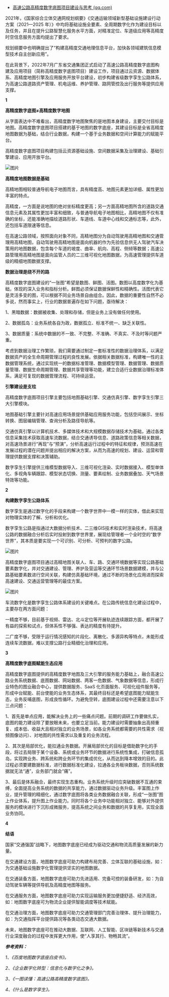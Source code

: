 - [高速公路高精度数字底图项目建设与思考 (qq.com)](https://mp.weixin.qq.com/s/bdCdGkUt0TlrzG0OF273RA)

2021年，《国家综合立体交通网规划纲要》《交通运输领域新型基础设施建设行动方案（2021—2025 年）》中均将基础设施全要素、全周期数字化作为建设目标以及任务，并且在提升公路智慧化服务水平方面，对精准定位、车道级应用等高精度时空信息服务方面均提出了要求。

规划纲要中也明确提出了“构建高精度交通地理信息平台，加快各领域建筑信息模型技术自主创新应用”。

在此背景下，2022年7月广东省交通集团正式启动了高速公路高精度数字底图构建及应用项目（简称高精度数字底图项目）建设工作，项目通过云资源、数据体系、高精度地图引擎及应用服务开放平台建设，初步构建省级数字孪生公路体系，为高速公路道路资产管理、机电运维、养护管理、路网管控及出行服务等提供应用支撑。

**1**



**高精度数字底图≠高精度数字地图**

从字面表达中不难看出，高精度数字地图聚焦的是地图本身建设，主要交付目标是地图。高精度数字底图项目搭建的基于地图的数字底座，其建设目标是全省高精度地图数据为基础，结合行业数据，构建一个基于业务数据和空间计算能力的赋能平台。

高精度数字底图项目构建包括云资源基础设施、空间数据采集及治理建设、基础引擎建设、应用开放平台。

![图片](https://mmbiz.qpic.cn/mmbiz_png/vTq1YTYrGia1Pr2hM6b7WH0JAAIib2XTnXu3Q1P0mBVtkASiaZShjibZic7hgVOT1Omraxupvr2K5aq0peQfjjk6aqA/640?wx_fmt=png&wxfrom=5&wx_lazy=1&wx_co=1)

**高精度地图数据是基础**

高精地图相较普通导航电子地图而言，具有精度高、地图元素更加详细、属性更加丰富的特点。

高精度，一方面是说地图的绝对坐标精度更高；另一方面高精地图所含的道路交通信息元素及其属性更加丰富和细致，与普通导航电子地图相比，高精地图不仅有准确的坐标，还能准确地描绘道路形状、车道线、车道中心线和交通标志等，此外，还包括车道限速等信息。

在高速公路领域，按照面向对象不同，高精地图分为自动驾驶用高精地图和交通管理用高精地图，自动驾驶用高精地图是面向机器的作为先验信息供无人驾驶汽车决策用的地图数据，包含每个车道的坡度、曲率、航向、高程、侧倾等数据；高速公路管理用高精地图是面向监管人员的二三维可视化地图数据，为高速管理提供车道级的精细地图数据支撑。

**数据治理是绕不开的路**

高精度数字底图建设的“一张图”希望是数图、鲜图、活图。数图以高度数字化为基础，体现的深入业务和指标分析。鲜图必须保证数据保鲜性和精确性。活图代表它是灵活多变的图，可以根据不同业务场景自由组合。因此，数据的重要性自然不必多说，然而事实上，行业的数据普遍存在如下问题，亟待解决：

1、黑暗数据：数据被收集、处理和存储，但是业务上没有做任何使用。

2、数据孤岛：业务系统各自为政，数据孤立、标准不统一、缺乏关联性。

3、数据质量：系统中数据的不一致、不完整、不准确、不真实、不及时等问题严重。

考虑到数据治理工作繁琐，我们需要通过制定一套标准性的数据治理体系，以满足数据资产的全生命周期管理过程的良性发展。依据相关数据标准，构建唯一性的主数据管理系统，通过实现统一的数据标准管理、数据模型管理、数据管理、数据质量管理、数据生命周期管理、数据共享管理等功能，建立合适行业数据治理标准体系，满足可复现的数据管理流程、可持续运营。

**引擎建设是支柱**

高精度数字底图项目引擎主要包括地图基础引擎、交通仿真引擎、数字孪生引擎三大引擎模块。

地图基础引擎主要针对高速应用场景提供基础应用服务功能，包括空间展示、坐标转换、图层编辑管理、查询分析及路径导航等。

交通仿真引擎以计算机技术、多媒体技术和大规模数据存储技术为基础，通过各类信息采集技术获取高速车流数据，结合交通诱导信息、道路政策信息等相关数据，对高速场景进行“再现”与“预演”，分析高速运行过程中的特征和规律，预测高速在发展过程的潜在问题并提出相应的解决方案，从而为高速的规划、建设、运营和管理提供数据支撑和决策辅助。

数字孪生引擎提供三维模型数据导入、三维可视化渲染、实时数据接入、模型单体化、多视角车辆跟踪、模型状态切换、测量、要素绘制、业务数据叠加、天气场景特效等功能。

**2**



**构建数字孪生公路体系**

数字孪生是通过数字化的手段来构建一个数字世界中一模一样的实体，借此来实现对物理实体的了解、分析和优化。

数字孪生公路是指通过大数据分析技术、二三维GIS技术和实时渲染技术，将高速公路的数据融合分析后实时投射到数字世界里，展现给管理者一个全时空的“数字世界”，其本质是要实现一个可识别、可分析、可预判的数字公路。

![图片](https://mmbiz.qpic.cn/mmbiz_png/vTq1YTYrGia1Pr2hM6b7WH0JAAIib2XTnXoZZH8C1aVuVz5TsqTDztbh4URgzbwYXXibOKUUzl7TX1glvNsAOKDRg/640?wx_fmt=png&wxfrom=5&wx_lazy=1&wx_co=1)

高精度数字底图项目通过高精地图关联人、车、路、交通环境数据等实现公路基础要素数字化，并对交通建设、管理、养护及营运等交通环节场景数据建模，并与公路基础要素数进行空间关联，构建仿真基础环境，通过不断的场景化应用进而探索高速建设、交通运营管理等的最佳方案。

![图片](https://mmbiz.qpic.cn/mmbiz_png/vTq1YTYrGia1Pr2hM6b7WH0JAAIib2XTnXrTicjuHhZzgADAo6wkEnkdL53doTLP11ibl4VBbeAHxb01AIHbfiaKdqA/640?wx_fmt=png&wxfrom=5&wx_lazy=1&wx_co=1)

车流数字化是数字孪生公路体系建设的关键难点。在公路传统信息化建设过程中，主要存在两方面问题：

一精度不够，目前基于视频、雷达、北斗定位等开展轨迹连续跟踪方面，都开展了有益的探索和试点，但体系性不够强、表达的精度有待提升。

二广度不够，受限于运行情况感知的片段化、离散化、多源异构等特点，未能形成连续车流数据，难以支撑公路行业精细化治理和应用。

**3**



**高精度数字底图赋能生态应用**

高精度数字底图提供的高精度数字地图及三大引擎的服务能力基础上，融合高速公路业务系统数据、底图数据、网站数据、两客一危数据、气象数据等信息，形成行业特色的图业融合中心，提供数据服务、SaaS 化页面服务、可视化组件服务等，形成中台赋能、前台使能的业务生态体系，其最终目标还是希望底图能力赋能生态，业务反哺底图，形成良性循环。为避免空转，底图建设过程中还需要注意以下三点问题：

1、首先是单点应用，能解决业务上的一些痛点问题。前期的调研工作要做扎实，底图的能力建设除了要放眼未来，也要立足当前。能力建设时需要抽象出高频重复、成本低、收益大且相对独立的业务场景，如各业务系统都需要的共性需求（视频图像访问）、对地图的共性需求以及重复的业务流程。

2、其次是局部优化，能拉通业务数据。开展局部优化的目标是借助数字化的手段，将过去局限于某个设备、系统或业务环节的数据进行系统性集成，打破信息孤岛，实现跨业务、跨系统和跨业务环节的集成优化，从而达到降本增效的目的。此过程必须要建数据标准，进行数据标准化建设，拉通各业务板块数据，否则系统数据就无法“通”，业务部门就会“痛”。

3、最后是体系融合，最终实现生态重构。业务系统升级时应突破数据不互通的束缚，全面提高业务系统的数据的共享能力，通过数据驱动业务升级。丰富图上作业，提升管理的精细化，通过数字底图将各类业务数据融合关联，形成“一张图”图上作业体系，提升图上作业能力。同时将各个业务中功能相对独立、能够对外提供服务的模块进行下沉形成微服务，提高系统之间业务和数据的共享复用，实现全面业务协同。

**4**



**结语**

国家“交通强国”战略下，地图数字底座已经成为驱动交通和物流高质量发展的新力量。

在交通建设方面，地图数字底座可助力构建布局完善、立体互联的基础设施，如：为交通基础设施数字化管理提供坚实的地图数据。

在交通装备方面，地图数字底座可助力先进适用、完备可控的装备研发，如：为自动驾驶车辆等提供导航及高精度地图等服务。

在交通服务方面，地图数字底座可助力实现运输服务更加便捷舒适、经济高效，如：地图数字底座可为物流企业提供智能调度等技术赋能。

在交通治理方面，地图数字底座可助力交通管理部门完善治理体、提升治理能力，如：为交通指挥平台提供路况等各类动态交通大数据。

未来，地图数字底座可在推动大数据、互联网、人工智能、区块链等新技术与交通行业深度融合的过程中发挥更大作用，使“人享其行、物畅其流”。

***参考资料：***

*1、《百度地图数字底座白皮书》。*

*2、《企业数字化转型：信息化与数字化之争》。*

*3、《一图读懂：高速公路高精度数字底图》。*

*4、《什么是数字孪生》。*